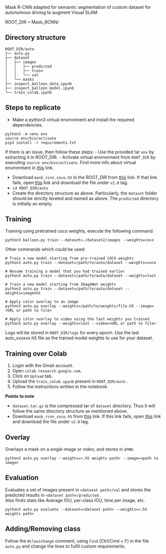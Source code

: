 Mask R-CNN adapted for semantic segmentation of custom dataset for autonomous driving to augment Visual SLAM

ROOT_DIR = Mask_RCNN/

## Directory structure
```
ROOT_DIR/auto
├── auto.py
├── dataset
│   ├── images
│   │   ├── predicted
│   │   ├── train
│   │   └── val
│   └── masks
├── inspect_balloon_data.ipynb
├── inspect_balloon_model.ipynb
└── train_colab.ipynb
```

## Steps to replicate
- Make a python3 virtual environment and install the required dependencies.
```
python3 -m venv env
source env/bin/activate
pip3 install -r requirements.txt
```
If there is an issue, then follow these steps:
	- Use the provided tar `env` by extracting it in ROOT_DIR.
	- Activate virtual environment from `ROOT_DIR` by executing `source env/bin/activate`. Find more info about virtual environment in [this](https://packaging.python.org/guides/installing-using-pip-and-virtual-environments/) link.
- Download `mask_rcnn_coco.h5` in the ROOT_DIR from [this](https://github.com/matterport/Mask_RCNN/releases/download/v2.0/mask_rcnn_coco.h5) link. If that link fails, open [this](https://github.com/matterport/Mask_RCNN/releases) link and download the file under `v2.0` tag.
- `cd ROOT_DIR/auto`
- Create the directory structure as above. Particularly, the `dataset` folder should be strictly leveled and named as above. The `predicted` directory is initially an empty.

## Training
Training using pretrained coco weights, execute the following command:
```
python3 balloon.py train --dataset=./dataset2/images --weights=coco
```

Other commands which could be used:
```
# Train a new model starting from pre-trained COCO weights
python3 auto.py train --dataset=/path/to/auto/dataset --weights=coco

# Resume training a model that you had trained earlier
python3 auto.py train --dataset=/path/to/auto/dataset --weights=last

# Train a new model starting from ImageNet weights
python3 auto.py train --dataset=/path/to/auto/dataset --weights=imagenet

# Apply color overlay to an image
python3 auto.py overlay --weights=/path/to/weights/file.h5 --image=<URL or path to file>

# Apply color overlay to video using the last weights you trained
python3 auto.py overlay --weights=last --video=<URL or path to file>
```

Logs will be stored in `ROOT_DIR/logs` for every epoch. Use the last auto_xxxxxx.h5 file as the trained model weights to use for your dataset.

## Training over Colab
1. Login with the Gmail account.
2. Open `colab.research.google.com`.
3. Click on `Upload` tab.
4. Upload the `train_colab.ipynb` present in `ROOT_DIR/auto` .
5. Follow the instructions written in the notebook.

**Points to note**
- `dataset.tar.gz` is the compressed tar of `dataset` directory. Thus it will follow the same directory structure as mentioned above.
- Download `mask_rcnn_coco.h5` from [this](https://github.com/matterport/Mask_RCNN/releases/download/v2.0/mask_rcnn_coco.h5) link. If this link fails, open [this](https://github.com/matterport/Mask_RCNN/releases) link and download the file under `v2.0` tag.

## Overlay
Overlays a mask on a single image or video, and stores in `$PWD`.
```
python3 auto.py overlay --weights=<.h5 weights path> --image=<path to image>
```

## Evaluation
Evaluates a set of images present in `<dataset path>/val` and stores the predicted results in `<dataset path>/predicted` .   
Also finds stats like Average IOU, per-class IOU, time per image, etc.
```
python3 auto.py evaluate --dataset=<dataset path> --weights=<.h5 weights path>
```

## Adding/Removing class
Follow the `#classchange` comment, using `Find` (Ctrl/Cmd + F) in the file `auto.py` and change the lines to fulfil custom requirements.